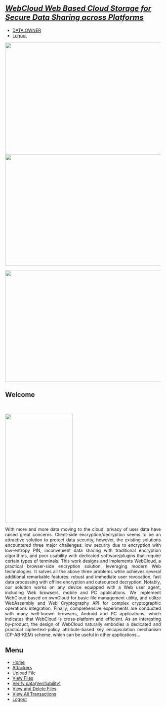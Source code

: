 <!DOCTYPE html PUBLIC "-//W3C/DTD XHTML 1.0 Transitional//EN" 

"http://www.w3.org/TR/xhtml1/DTD/xhtml1-transitional.dtd">

<html xmlns="http://www.w3.org/1999/xhtml">

<head>

<title>DATA OWNERMain</title>

<meta http-equiv="Content-Type" content="text/html; charset=utf-8" />

<link href="css/style.css" rel="stylesheet" type="text/css" />

<link rel="stylesheet" type="text/css" href="css/coin-slider.css" />

<script type="text/javascript" src="js/cufon-yui.js"></script>

<script type="text/javascript" src="js/cufon-titillium-250.js"></script>

<script type="text/javascript" src="js/jquery-1.4.2.min.js"></script>

<script type="text/javascript" src="js/script.js"></script>

<script type="text/javascript" src="js/coin-slider.min.js"></script>

<style type="text/css">

<!--

.style2 {

font-size: 24px;

font-weight: bold;

font-style: italic;

}

style3 {font-weight: bold)

style4 {

color: #FF0000;

font-weight: bold;

}
        
-->
  
</style>

</head>

<body>

<div class="main">

<div class="header">

<div class="header_resize">

<div class="logo">

<h1><a href="index.html" class="style2">WebCloud Web Based Cloud Storage for<br/>Secure Data Sharing across Platforms</a></h1>

</div>

<div class="menu_nav">

<ul>

<li class="active"><a href="DO_Main.jsp"><span>DATA OWNER</span></a></li>

<li class="active"><a href="DO_Login.jsp">Logout</a></li>

</ul>

</div>

<div class="clr"></div>

<div class="slider">

<div id="coin-slider">

<a href="#"><img src="images/slide1.jpg" width="960" height="360" alt="" /></a> <a href="#"><img src="images/slide2.jpg" width="960" height="360" alt="" /></a>

<a href="#"><img src="images/slide3.jpg" width="960" height="360" alt="" /></a> </div>

<div class="clr"></div>

</div>

<div class="clr"></div>

</div>

</div>

<div class="content">

<div class="content_resize">
<div class="mainbar">

<div class="article">

<h2>Welcome</h2>

<p class="infopost">&nbsp;</p>

<div class="img"><img src="images/img1.jpg" width="218" height="350" alt="" class="fl"/></div>

<div class="post_content">

<p align="justify" class="style4">With more and more data moving to the cloud, privacy of user data have raised great concerns. Client-side encryption/decryption seems to be an attractive solution to protect data security, however, the existing solutions encountered three major challenges: low security due to encryption with low-entropy PIN, inconvenient data sharing with traditional encryption algorithms, and poor usability with dedicated software/plugins that require certain types of terminals. This work designs and implements WebCloud, a practical browser-side encryption solution, leveraging modern Web technologies. It solves all the above three problems while achieves several additional remarkable features: robust and immediate user revocation, fast data processing with offline encryption and outsourced decryption. Notably, our solution works on any device equipped with a Web user agent, including Web browsers, mobile and PC applications. We implement WebCloud based on ownCloud for basic file management utility, and utilize WebAssembly and Web Cryptography API for complex cryptographic operations integration. Finally, comprehensive experiments are conducted with many well-known browsers, Android and PC applications, which indicates that WebCloud is cross-platform and efficient. As an interesting by-product, the design of WebCloud naturally embodies a dedicated and practical ciphertext-policy attribute-based key encapsulation mechanism (CP-AB-KEM) scheme, which can be useful in other applications...</p>

</div>

<div class="clr"></div>

</div>

</div>

<div class="sidebar">

<div class="gadget">

<h2 class="star">Menu</h2>

<div class="clr"></div>

<ul class="sb_menu style3">

<li><a href="DO_Main.jsp">Home</a></li>

<li><a href="DO_Attackers.jsp">Attackers</a></li>

<li><a href="DO_Upload.jsp">Upload File</a></li>

<li><a href="DO_ViewFiles.jsp">View Files</a></li>

<li><a href="DO VerifyFiles.jsp">Verify data(Verifiability)</a></li>

<li><a href="DO_Delete.jsp">View and Delete Files</a></li>

<li><a href="DO_Transactions.jsp">View All Transactions</a></li>

<li><a href="DO_Login.jsp">Logout</a></li>

</ul>

</div>

</div>

<div class="clr"></div>

</div>

</div>

<div class="fbg"></div>

<div class="footer">

<div class="footer_resize">

<p class="lf">&nbsp;</p>

<p class="rf">&nbsp;</p>

<div style="clear:both;"></div>

</div>

</div>

</div>

<div align=center></div>

</body>

</html>
